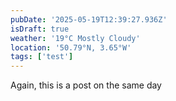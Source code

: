 ```yaml
---
pubDate: '2025-05-19T12:39:27.936Z'
isDraft: true
weather: '19°C Mostly Cloudy'
location: '50.79°N, 3.65°W'
tags: ['test']
---
```



Again, this is a post on the same day